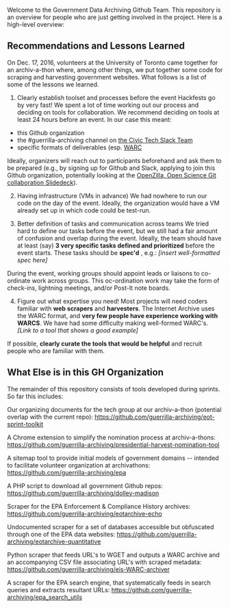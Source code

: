 
Welcome to the Government Data Archiving Github Team. This repository is an overview for people who are just getting involved in the project. Here is a high-level overview:

## Recommendations and Lessons Learned

On Dec. 17, 2016, volunteers at the University of Toronto came together for an archiv-a-thon where, among other things, we put together some code for scraping and harvesting government websites. What follows is a list of some of the lessons we learned.

1. Clearly establish toolset and processes before the event
Hackfests go by very fast! We spent a lot of time working out our process and deciding on tools for collaboration.  We recommend deciding on tools at least 24 hours before an event.  In our case this meant:
- this Github organization
- the #guerrilla-archiving channel on [the Civic Tech Slack Team](http://civictechto-slack-invite.herokuapp.com/)
- specific formats of deliverables (esp. [WARC](https://en.wikipedia.org/wiki/Web_ARChive)

Ideally, organizers will reach out to participants beforehand and ask them to be prepared (e.g., by signing up for Github and Slack, applying to join this Github organization, potentially looking at the [OpenZilla, Open Science Git collaboration Slidedeck](http://mozillascience.github.io/working-open-workshop/github_for_collaboration/)).   

2. Having infrastructure (VMs in advance)
We had nowhere to run our code on the day of the event.  Ideally, the organization would have a VM already set up in which code could be test-run.  

3. Better definition of tasks and communication across teams
We tried hard to define our tasks before the event, but we still had a fair amount of confusion and overlap during the event. Ideally, the team should have at least (say) **3 very specific tasks defined and prioritized** before the event starts.  These tasks should be **spec'd** , e.g.:
*[insert well-formatted spec here]*

During the event, working groups should appoint leads or liaisons to co-ordinate work across groups. This oc-ordination work may take the form of check-ins, lightning meetings, and/or Post-It note boards.

4. Figure out what expertise you need!
Most projects will need coders familiar with **web scrapers** and **harvesters**. The Internet Archive uses the WARC format, and **very few people have experience working with WARCS**.  We have had some difficulty making well-formed WARC's. *[Link to a tool that shows a good example]*

If possible, **clearly curate the tools that would be helpful** and recruit people who are familiar with them.  

## What Else is in this GH Organization
The remainder of this repository consists of tools developed during sprints.  So far this includes:

Our organizing documents for the tech group at our archiv-a-thon (potential overlap with the current repo):
https://github.com/guerrilla-archiving/eot-sprint-toolkit

A Chrome extension to simplify the nomination process at archiv-a-thons:
https://github.com/guerrilla-archiving/presidential-harvest-nomination-tool

A sitemap tool to provide initial models of government domains -- intended to facilitate volunteer organization at archivathons:
https://github.com/guerrilla-archiving/epa

A PHP script to download all government Github repos:
https://github.com/guerrilla-archiving/dolley-madison

Scraper for the EPA Enforcement & Compliance History archives:
https://github.com/guerrilla-archiving/eotarchive-echo

Undocumented scraper for a set of databases accessible but obfuscated through one of the EPA data websites:
https://github.com/guerrilla-archiving/eotarchive-quantitative

Python scraper that feeds URL's to WGET and outputs a WARC archive and an accompanying CSV file associating URL's with scraped metadata:
https://github.com/guerrilla-archiving/eis-WARC-archiver

A scraper for the EPA search engine, that systematically feeds in search queries and extracts resultant URLs:
https://github.com/guerrilla-archiving/epa_search_utils
